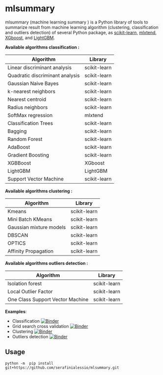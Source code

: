 # mlsummary
mlsummary (machine learning summary ) is a Python library of tools to summarize result from machine learning algorithm (clustering, classification and outliers detection) of several Python package, as  [scikit-learn](https://scikit-learn.org/stable/), [mlxtend](http://rasbt.github.io/mlxtend/), [XGboost](https://xgboost.readthedocs.io/en/latest/python/index.html), and [LightGBM](https://lightgbm.readthedocs.io/en/latest/).



**Available algorithms classification :**

Algorithm | Library
----|---- 
Linear discriminant analysis  | scikit-learn
Quadratic discriminant analysis  | scikit-learn
Gaussian Naive Bayes  | scikit-learn
k-nearest neighbors  | scikit-learn
Nearest centroid  | scikit-learn
Radius neighbors  | scikit-learn
SoftMax regression  | mlxtend
Classification Trees  | scikit-learn
Bagging  | scikit-learn
Random Forest  | scikit-learn
AdaBoost  | scikit-learn
Gradient Boosting  | scikit-learn
XGBBoost | XGboost
LightGBM | LightGBM
Support Vector Machine | scikit-learn



**Available algorithms clustering :**

Algorithm | Library
----|----
Kmeans  | scikit-learn
Mini Batch KMeans  | scikit-learn
Gaussian mixture models  | scikit-learn
DBSCAN  | scikit-learn
OPTICS  | scikit-learn
Affinity Propagation  | scikit-learn

**Available algorithms outliers detection :**

Algorithm | Library
----|---- 
Isolation forest  | scikit-learn
Local Outlier Factor  | scikit-learn
One Class Support Vector Machine | scikit-learn

**Examples**:

- Classification [![Binder](https://mybinder.org/badge_logo.svg)]()
- Grid search cross validation [![Binder](https://mybinder.org/badge_logo.svg)]()
- Clustering [![Binder](https://mybinder.org/badge_logo.svg)](https://mybinder.org/v2/gh/serafinialessio/mlsummary/main?urlpath=lab/tree/examples/clustering.ipynb)
- Outliers detection [![Binder](https://mybinder.org/badge_logo.svg)](https://mybinder.org/v2/gh/serafinialessio/mlsummary/main?urlpath=lab/tree/examples/outliers.ipynb)



## Usage

````
python -m  pip install git+https://github.com/serafinialessio/mlsummary.git
````